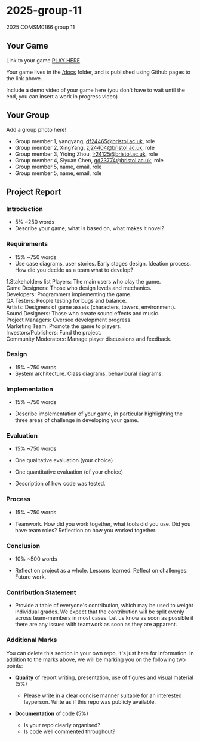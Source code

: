 # 2025-group-11
2025 COMSM0166 group 11

## Your Game

Link to your game [PLAY HERE](https://peteinfo.github.io/COMSM0166-project-template/)

Your game lives in the [/docs](/docs) folder, and is published using Github pages to the link above.

Include a demo video of your game here (you don't have to wait until the end, you can insert a work in progress video)

## Your Group

Add a group photo here!

- Group member 1, yangyang, df24465@bristol.ac.uk, role
- Group member 2, XingYang, zj24404@bristol.ac.uk, role
- Group member 3, Yiqing Zhou, lr24125@bristol.ac.uk, role
- Group member 4, Siyuan Chen, gd23774@bristol.ac.uk, role
- Group member 5, name, email, role
- Group member 5, name, email, role

## Project Report

### Introduction

- 5% ~250 words 
- Describe your game, what is based on, what makes it novel? 

### Requirements 

- 15% ~750 words
- Use case diagrams, user stories. Early stages design. Ideation process. How did you decide as a team what to develop?

1.Stakeholders list
Players: The main users who play the game.  
Game Designers: Those who design levels and mechanics.  
Developers: Programmers implementing the game.  
QA Testers: People testing for bugs and balance.  
Artists: Designers of game assets (characters, towers, environment).  
Sound Designers: Those who create sound effects and music.  
Project Managers: Oversee development progress.  
Marketing Team: Promote the game to players.  
Investors/Publishers: Fund the project.  
Community Moderators: Manage player discussions and feedback.  
  

### Design

- 15% ~750 words 
- System architecture. Class diagrams, behavioural diagrams. 

### Implementation

- 15% ~750 words

- Describe implementation of your game, in particular highlighting the three areas of challenge in developing your game. 

### Evaluation

- 15% ~750 words

- One qualitative evaluation (your choice) 

- One quantitative evaluation (of your choice) 

- Description of how code was tested. 

### Process 

- 15% ~750 words

- Teamwork. How did you work together, what tools did you use. Did you have team roles? Reflection on how you worked together. 

### Conclusion

- 10% ~500 words

- Reflect on project as a whole. Lessons learned. Reflect on challenges. Future work. 

### Contribution Statement

- Provide a table of everyone's contribution, which may be used to weight individual grades. We expect that the contribution will be split evenly across team-members in most cases. Let us know as soon as possible if there are any issues with teamwork as soon as they are apparent. 

### Additional Marks

You can delete this section in your own repo, it's just here for information. in addition to the marks above, we will be marking you on the following two points:

- **Quality** of report writing, presentation, use of figures and visual material (5%) 
  - Please write in a clear concise manner suitable for an interested layperson. Write as if this repo was publicly available.

- **Documentation** of code (5%)

  - Is your repo clearly organised? 
  - Is code well commented throughout?
